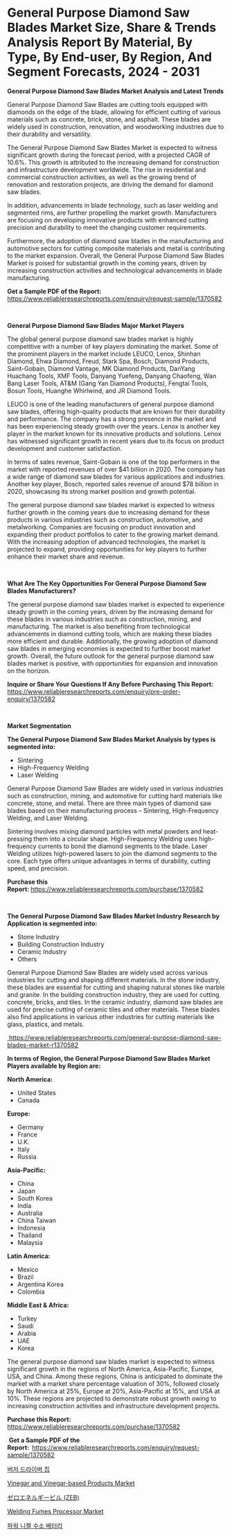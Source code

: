 <p><h1>General Purpose Diamond Saw Blades Market Size, Share & Trends Analysis Report By Material, By Type, By End-user, By Region, And Segment Forecasts, 2024 - 2031</h1></p><p><strong>General Purpose Diamond Saw Blades Market Analysis and Latest Trends</strong></p>
<p><p>General Purpose Diamond Saw Blades are cutting tools equipped with diamonds on the edge of the blade, allowing for efficient cutting of various materials such as concrete, brick, stone, and asphalt. These blades are widely used in construction, renovation, and woodworking industries due to their durability and versatility.</p><p>The General Purpose Diamond Saw Blades Market is expected to witness significant growth during the forecast period, with a projected CAGR of 10.6%. This growth is attributed to the increasing demand for construction and infrastructure development worldwide. The rise in residential and commercial construction activities, as well as the growing trend of renovation and restoration projects, are driving the demand for diamond saw blades.</p><p>In addition, advancements in blade technology, such as laser welding and segmented rims, are further propelling the market growth. Manufacturers are focusing on developing innovative products with enhanced cutting precision and durability to meet the changing customer requirements.</p><p>Furthermore, the adoption of diamond saw blades in the manufacturing and automotive sectors for cutting composite materials and metal is contributing to the market expansion. Overall, the General Purpose Diamond Saw Blades Market is poised for substantial growth in the coming years, driven by increasing construction activities and technological advancements in blade manufacturing.</p></p>
<p><strong>Get a Sample PDF of the Report:&nbsp;</strong> <a href="https://www.reliableresearchreports.com/enquiry/request-sample/1370582">https://www.reliableresearchreports.com/enquiry/request-sample/1370582</a></p>
<p>&nbsp;</p>
<p><strong>General Purpose Diamond Saw Blades Major Market Players</strong></p>
<p><p>The global general purpose diamond saw blades market is highly competitive with a number of key players dominating the market. Some of the prominent players in the market include LEUCO, Lenox, Shinhan Diamond, Ehwa Diamond, Freud, Stark Spa, Bosch, Diamond Products, Saint-Gobain, Diamond Vantage, MK Diamond Products, DanYang Huachang Tools, XMF Tools, Danyang Yuefeng, Danyang Chaofeng, Wan Bang Laser Tools, AT&M (Gang Yan Diamond Products), Fengtai Tools, Bosun Tools, Huanghe Whirlwind, and JR Diamond Tools.</p><p>LEUCO is one of the leading manufacturers of general purpose diamond saw blades, offering high-quality products that are known for their durability and performance. The company has a strong presence in the market and has been experiencing steady growth over the years. Lenox is another key player in the market known for its innovative products and solutions. Lenox has witnessed significant growth in recent years due to its focus on product development and customer satisfaction.</p><p>In terms of sales revenue, Saint-Gobain is one of the top performers in the market with reported revenues of over $41 billion in 2020. The company has a wide range of diamond saw blades for various applications and industries. Another key player, Bosch, reported sales revenue of around $78 billion in 2020, showcasing its strong market position and growth potential.</p><p>The general purpose diamond saw blades market is expected to witness further growth in the coming years due to increasing demand for these products in various industries such as construction, automotive, and metalworking. Companies are focusing on product innovation and expanding their product portfolios to cater to the growing market demand. With the increasing adoption of advanced technologies, the market is projected to expand, providing opportunities for key players to further enhance their market share and revenue.</p></p>
<p>&nbsp;</p>
<p><strong>What Are The Key Opportunities For General Purpose Diamond Saw Blades Manufacturers?</strong></p>
<p><p>The general purpose diamond saw blades market is expected to experience steady growth in the coming years, driven by the increasing demand for these blades in various industries such as construction, mining, and manufacturing. The market is also benefiting from technological advancements in diamond cutting tools, which are making these blades more efficient and durable. Additionally, the growing adoption of diamond saw blades in emerging economies is expected to further boost market growth. Overall, the future outlook for the general purpose diamond saw blades market is positive, with opportunities for expansion and innovation on the horizon.</p></p>
<p><strong>Inquire or Share Your Questions If Any Before Purchasing This Report:</strong> <a href="https://www.reliableresearchreports.com/enquiry/pre-order-enquiry/1370582">https://www.reliableresearchreports.com/enquiry/pre-order-enquiry/1370582</a></p>
<p>&nbsp;</p>
<p><strong>Market Segmentation</strong></p>
<p><strong>The General Purpose Diamond Saw Blades Market Analysis by types is segmented into:</strong></p>
<p><ul><li>Sintering</li><li>High-Frequency Welding</li><li>Laser Welding</li></ul></p>
<p><p>General Purpose Diamond Saw Blades are widely used in various industries such as construction, mining, and automotive for cutting hard materials like concrete, stone, and metal. There are three main types of diamond saw blades based on their manufacturing process – Sintering, High-Frequency Welding, and Laser Welding. </p><p>Sintering involves mixing diamond particles with metal powders and heat-pressing them into a circular shape. High-Frequency Welding uses high-frequency currents to bond the diamond segments to the blade. Laser Welding utilizes high-powered lasers to join the diamond segments to the core. Each type offers unique advantages in terms of durability, cutting speed, and precision.</p></p>
<p><strong>Purchase this Report:&nbsp;</strong><a href="https://www.reliableresearchreports.com/purchase/1370582">https://www.reliableresearchreports.com/purchase/1370582</a></p>
<p>&nbsp;</p>
<p><strong>The General Purpose Diamond Saw Blades Market Industry Research by Application is segmented into:</strong></p>
<p><ul><li>Stone Industry</li><li>Building Construction Industry</li><li>Ceramic Industry</li><li>Others</li></ul></p>
<p><p>General Purpose Diamond Saw Blades are widely used across various industries for cutting and shaping different materials. In the stone industry, these blades are essential for cutting and shaping natural stones like marble and granite. In the building construction industry, they are used for cutting concrete, bricks, and tiles. In the ceramic industry, diamond saw blades are used for precise cutting of ceramic tiles and other materials. These blades also find applications in various other industries for cutting materials like glass, plastics, and metals.</p></p>
<p><a href="https://www.reliableresearchreports.com/general-purpose-diamond-saw-blades-market-r1370582">&nbsp;https://www.reliableresearchreports.com/general-purpose-diamond-saw-blades-market-r1370582</a></p>
<p><strong>In terms of Region, the General Purpose Diamond Saw Blades Market Players available by Region are:</strong></p>
<p>
    <p> <strong> North America: </strong>
        <ul>
            <li>United States</li>
            <li>Canada</li>
        </ul>
        </p> 
    <p> <strong> Europe: </strong>
        <ul>
            <li>Germany</li>
            <li>France</li>
            <li>U.K.</li>
            <li>Italy</li>
            <li>Russia</li>
        </ul>
        </p> 
    <p> <strong> Asia-Pacific: </strong>
        <ul>
            <li>China</li>
            <li>Japan</li>
            <li>South Korea</li>
            <li>India</li>
            <li>Australia</li>
            <li>China Taiwan</li>
            <li>Indonesia</li>
            <li>Thailand</li>
            <li>Malaysia</li>
        </ul>
        </p> 
    <p> <strong> Latin America: </strong>
        <ul>
            <li>Mexico</li>
            <li>Brazil</li>
            <li>Argentina Korea</li>
            <li>Colombia</li>
        </ul>
        </p> 
    <p> <strong> Middle East & Africa: </strong>
        <ul>
            <li>Turkey</li>
            <li>Saudi</li>
            <li>Arabia</li>
            <li>UAE</li>
            <li>Korea</li>
        </ul>
    </p>
    </p>
<p><p>The general purpose diamond saw blades market is expected to witness significant growth in the regions of North America, Asia-Pacific, Europe, USA, and China. Among these regions, China is anticipated to dominate the market with a market share percentage valuation of 30%, followed closely by North America at 25%, Europe at 20%, Asia-Pacific at 15%, and USA at 10%. These regions are projected to demonstrate robust growth owing to increasing construction activities and infrastructure development projects.</p></p>
<p><strong>Purchase this Report: </strong><a href="https://www.reliableresearchreports.com/purchase/1370582">https://www.reliableresearchreports.com/purchase/1370582</a></p>
<p>&nbsp;<strong>Get a Sample PDF of the Report:&nbsp;&nbsp;</strong><a href="https://www.reliableresearchreports.com/enquiry/request-sample/1370582">https://www.reliableresearchreports.com/enquiry/request-sample/1370582</a></p>
<p><strong></strong></p>
<p><p><a href="https://github.com/nuekbpymrrz5/Market-Research-Report-List-2/blob/main/422960684303.md">버저 드라이버 칩</a></p><p><a href="https://github.com/biheemgalvinlouises6hokrh3h/Market-Research-Report-List-2/blob/main/vinegar-and-vinegar-based-products-market.md">Vinegar and Vinegar-based Products Market</a></p><p><a href="https://github.com/DayanaRunolfsdottir/Market-Research-Report-List-1/blob/main/214144991502.md">ゼロエネルギービル (ZEB)</a></p><p><a href="https://github.com/guneycigdem35/Market-Research-Report-List-3/blob/main/welding-fumes-processor-market.md">Welding Fumes Processor Market</a></p><p><a href="https://github.com/emakpiahsopiah/Market-Research-Report-List-1/blob/main/858494784302.md">파워 니켈 수소 배터리</a></p></p>
